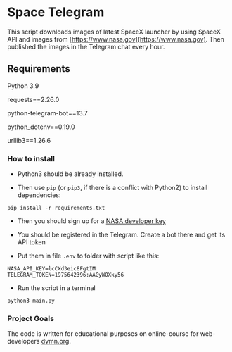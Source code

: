 # Space Telegram

This script downloads images of latest SpaceX launcher by using  SpaceX API and images from [https://www.nasa.gov](https://www.nasa.gov). Then published the images in the Telegram chat every hour.

## Requirements

Python 3.9

requests==2.26.0

python-telegram-bot==13.7

python_dotenv==0.19.0

urllib3==1.26.6

### How to install

* Python3 should be already installed.

* Then use `pip` (or `pip3`, if there is a conflict with Python2) to install dependencies:
```
pip install -r requirements.txt
```
* Then you should sign up for a [NASA developer key](https://api.nasa.gov/#apod)

* You should be registered in the Telegram. Create a bot there and get its API token

* Put them in file `.env` to folder with script like this:
```
NASA_API_KEY=lcCXd3eic8FgtIM
TELEGRAM_TOKEN=1975642396:AAGyWOXky56
```
* Run the script in a terminal
```
python3 main.py
```

### Project Goals

The code is written for educational purposes on online-course for web-developers [dvmn.org](https://dvmn.org/).
